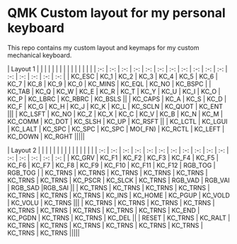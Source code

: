 # QMK Custom layout for my personal keyboard

This repo contains my custom layout and keymaps for my custom mechanical keyboard.

| Layout 1 | | | | | | | | | | | | | | |
| :-: | :-: | :-: | :-: | :-: | :-: | :-: | :-: | :-: | :-: | :-: | :-: | :-: | :-: | :-: | :-: |
| KC_ESC | KC_1 | KC_2 | KC_3 | KC_4 | KC_5 | KC_6 | KC_7 | KC_8 | KC_9 | KC_0 | KC_MINS | KC_EQL | KC_NO | KC_BSPC |
| KC_TAB | KC_Q | KC_W | KC_E | KC_R | KC_T | KC_Y | KC_U | KC_I | KC_O | KC_P | KC_LBRC | KC_RBRC | KC_BSLS ||
| KC_CAPS | KC_A | KC_S | KC_D | KC_F | KC_G | KC_H | KC_J | KC_K | KC_L | KC_SCLN | KC_QUOT | KC_ENT |||
| KC_LSFT | KC_NO | KC_Z | KC_X | KC_C | KC_V | KC_B | KC_N | KC_M | KC_COMM | KC_DOT | KC_SLSH | KC_UP | KC_RSFT ||
| KC_LCTL | KC_LGUI | KC_LALT | KC_SPC | KC_SPC | KC_SPC | MO(_FN) | KC_RCTL | KC_LEFT | KC_DOWN | KC_RGHT |||||


| Layout 2 | | | | | | | | | | | | | | |
| :-: | :-: | :-: | :-: | :-: | :-: | :-: | :-: | :-: | :-: | :-: | :-: | :-: | :-: | :-: | :-: |
| KC_GRV | KC_F1 | KC_F2 | KC_F3 | KC_F4 | KC_F5 | KC_F6 | KC_F7 | KC_F8 | KC_F9 | KC_F10 | KC_F11 | KC_F12 | RGB_TOG | RGB_TOG |
| KC_TRNS | KC_TRNS | KC_TRNS | KC_TRNS | KC_TRNS | KC_TRNS | KC_TRNS | KC_PSCR | KC_SLCK | KC_TRNS | RGB_VAD | RGB_VAI | RGB_SAD |RGB_SAI ||
| KC_TRNS | KC_TRNS | KC_TRNS | KC_TRNS | KC_TRNS | KC_TRNS | KC_TRNS | KC_INS | KC_HOME | KC_PGUP | KC_VOLD | KC_VOLU | KC_TRNS |||
| KC_TRNS | KC_TRNS | KC_TRNS | KC_TRNS | KC_TRNS | KC_TRNS | KC_TRNS | KC_TRNS | KC_TRNS | KC_END | KC_PGDN | KC_TRNS | KC_TRNS | KC_DEL ||
| RESET | KC_TRNS | KC_RALT | KC_TRNS | KC_TRNS | KC_TRNS | KC_TRNS | KC_TRNS | KC_TRNS | KC_TRNS | KC_TRNS |||||
